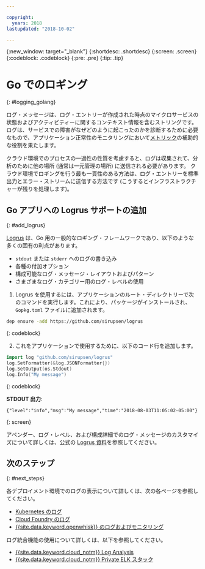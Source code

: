 ```yaml
---

copyright:
  years: 2018
lastupdated: "2018-10-02"

---
```


{:new_window: target="_blank"}
{:shortdesc: .shortdesc}
{:screen: .screen}
{:codeblock: .codeblock}
{:pre: .pre}
{:tip: .tip}

# Go でのロギング
{: #logging_golang}

ログ・メッセージは、ログ・エントリーが作成された時点のマイクロサービスの状態およびアクティビティーに関するコンテキスト情報を含むストリングです。ログは、サービスでの障害がなぜどのように起こったのかを診断するために必要なもので、アプリケーション正常性のモニタリングにおいて[メトリック](appmetrics.html)の補助的な役割を果たします。

クラウド環境でのプロセスの一過性の性質を考慮すると、ログは収集されて、分析のために他の場所 (通常は一元管理の場所) に送信される必要があります。 クラウド環境でロギングを行う最も一貫性のある方法は、ログ・エントリーを標準出力とエラー・ストリームに送信する方法です (こうするとインフラストラクチャーが残りを処理します)。

## Go アプリへの Logrus サポートの追加
{: #add_logrus}

[Logrus](https://github.com/sirupsen/logrus) は、Go 用の一般的なロギング・フレームワークであり、以下のような多くの固有の利点があります。 
 * `stdout` または `stderr` へのログの書き込み
 * 各種の付加オプション
 * 構成可能なログ・メッセージ・レイアウトおよびパターン
 * さまざまなログ・カテゴリー用のログ・レベルの使用

1. Logrus を使用するには、アプリケーションのルート・ディレクトリーで次のコマンドを実行します。これにより、パッケージがインストールされ、`Gopkg.toml` ファイルに追加されます。
  ```bash
  dep ensure -add https://github.com/sirupsen/logrus
  ```
  {: codeblock}

2. これをアプリケーションで使用するために、以下のコード行を追加します。
  ```go
  import log "github.com/sirupsen/logrus"
  log.SetFormatter(&log.JSONFormatter{})
  log.SetOutput(os.Stdout)
  log.Info("My message")
  ```
  {: codeblock}

  **STDOUT 出力**:
  ```
  {"level":"info","msg":"My message","time":"2018-08-03T11:05:02-05:00"}
  ```
  {: screen}

アペンダー、ログ・レベル、および構成詳細でのログ・メッセージのカスタマイズについて詳しくは、公式の [Logrus 資料](https://godoc.org/gopkg.in/Sirupsen/logrus.v0)を参照してください。

## 次のステップ
{: #next_steps}

各デプロイメント環境でのログの表示について詳しくは、次の各ページを参照してください。
* [Kubernetes のログ](https://kubernetes.io/docs/concepts/cluster-administration/logging/)
* [Cloud Foundry のログ](https://console.bluemix.net/docs/cli/reference/bluemix_cli/bx_cli.html#ibmcloud_app_logs)
* [{{site.data.keyword.openwhisk}} のログおよびモニタリング](https://console.bluemix.net/docs/openwhisk/openwhisk_logs.html#openwhisk_logs)

ログ統合機能の使用について詳しくは、以下を参照してください。
* [{{site.data.keyword.cloud_notm}} Log Analysis](https://console.bluemix.net/docs/services/CloudLogAnalysis/log_analysis_ov.html#log_analysis_ov)
* [{{site.data.keyword.cloud_notm}} Private ELK スタック](https://www.ibm.com/support/knowledgecenter/en/SSBS6K_2.1.0.2/manage_metrics/logging_elk.html)
